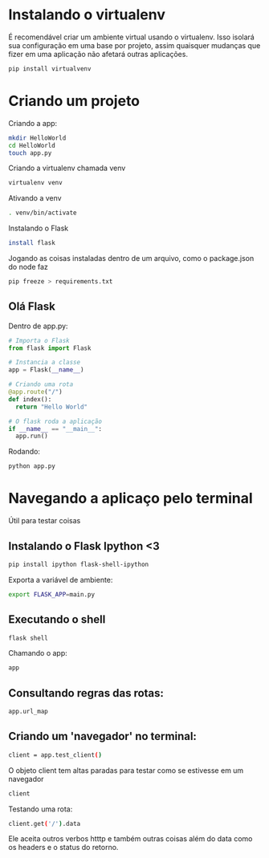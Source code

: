 
# Instalando o virtualenv

É recomendável criar um ambiente virtual usando o virtualenv. Isso isolará sua configuração em uma base por projeto, assim quaisquer mudanças que fizer em uma aplicação não afetará outras aplicações.

```bash
pip install virtualvenv
```

# Criando um projeto

Criando a app:
```bash
mkdir HelloWorld
cd HelloWorld
touch app.py
```

Criando a virtualenv chamada venv
```bash
virtualenv venv
```
Ativando a venv
```bash
. venv/bin/activate
```

Instalando o Flask
```bash
install flask
```

Jogando as coisas instaladas dentro de um arquivo, como o package.json do node faz
```bash
pip freeze > requirements.txt
```

## Olá Flask

Dentro de app.py:

```python
# Importa o Flask
from flask import Flask

# Instancia a classe
app = Flask(__name__)

# Criando uma rota
@app.route("/")
def index():
  return "Hello World"

# O flask roda a aplicação
if __name__ == "__main__":
  app.run()
```
Rodando: 

```bash
python app.py
```

# Navegando a aplicaço pelo terminal
Útil para testar coisas

## Instalando o Flask Ipython <3
```bash
pip install ipython flask-shell-ipython
```

Exporta a variável de ambiente:
```bash
export FLASK_APP=main.py
```

## Executando o shell
```bash
flask shell
```

Chamando o app:
```bash
app
```

## Consultando regras das rotas:
```bash
app.url_map
```

## Criando um 'navegador' no terminal:

```bash
client = app.test_client()
```
O objeto client tem altas paradas para testar como se estivesse em um navegador

```bash
client
```
Testando uma rota:

```bash
client.get('/').data  
```
Ele aceita outros verbos htttp e também outras coisas além do data como os headers e o status do retorno.
